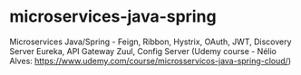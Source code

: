 # microservices-java-spring
Microservices Java/Spring - Feign, Ribbon, Hystrix, OAuth, JWT, Discovery Server Eureka, API Gateway Zuul, Config Server (Udemy course - Nélio Alves: https://www.udemy.com/course/microsservicos-java-spring-cloud/)
